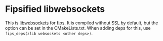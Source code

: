 # Fipsified libwebsockets

This is [libwebsockets](https://github.com/warmcat/libwebsockets) for [fips](https://github.com/floooh/fips). It is compiled without SSL by default, but the option can be set in the CMakeLists.txt.  When adding deps for this, use `fips_deps(zlib websockets <other deps>)`.